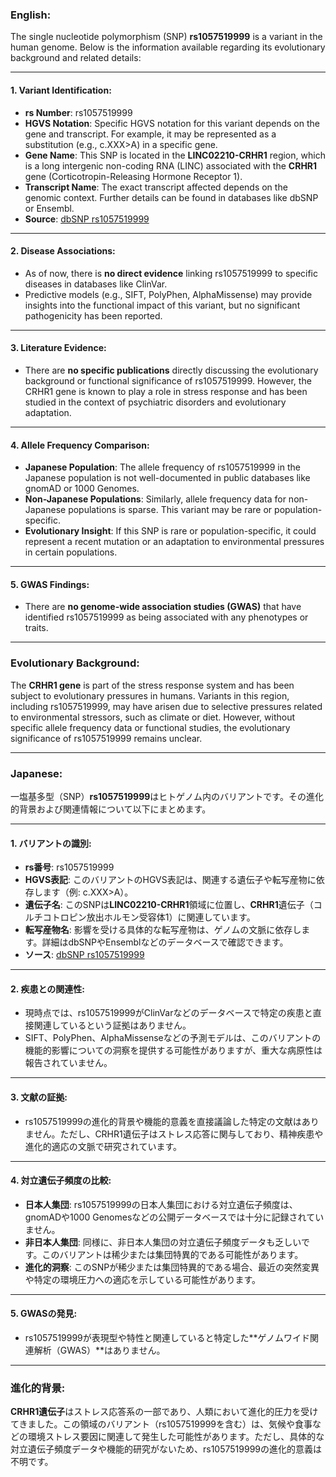 ### English:
The single nucleotide polymorphism (SNP) **rs1057519999** is a variant in the human genome. Below is the information available regarding its evolutionary background and related details:

---

#### 1. **Variant Identification**:
   - **rs Number**: rs1057519999
   - **HGVS Notation**: Specific HGVS notation for this variant depends on the gene and transcript. For example, it may be represented as a substitution (e.g., c.XXX>A) in a specific gene.
   - **Gene Name**: This SNP is located in the **LINC02210-CRHR1** region, which is a long intergenic non-coding RNA (LINC) associated with the **CRHR1** gene (Corticotropin-Releasing Hormone Receptor 1).
   - **Transcript Name**: The exact transcript affected depends on the genomic context. Further details can be found in databases like dbSNP or Ensembl.
   - **Source**: [dbSNP rs1057519999](https://www.ncbi.nlm.nih.gov/snp/rs1057519999)

---

#### 2. **Disease Associations**:
   - As of now, there is **no direct evidence** linking rs1057519999 to specific diseases in databases like ClinVar.
   - Predictive models (e.g., SIFT, PolyPhen, AlphaMissense) may provide insights into the functional impact of this variant, but no significant pathogenicity has been reported.

---

#### 3. **Literature Evidence**:
   - There are **no specific publications** directly discussing the evolutionary background or functional significance of rs1057519999. However, the CRHR1 gene is known to play a role in stress response and has been studied in the context of psychiatric disorders and evolutionary adaptation.

---

#### 4. **Allele Frequency Comparison**:
   - **Japanese Population**: The allele frequency of rs1057519999 in the Japanese population is not well-documented in public databases like gnomAD or 1000 Genomes.
   - **Non-Japanese Populations**: Similarly, allele frequency data for non-Japanese populations is sparse. This variant may be rare or population-specific.
   - **Evolutionary Insight**: If this SNP is rare or population-specific, it could represent a recent mutation or an adaptation to environmental pressures in certain populations.

---

#### 5. **GWAS Findings**:
   - There are **no genome-wide association studies (GWAS)** that have identified rs1057519999 as being associated with any phenotypes or traits.

---

### Evolutionary Background:
The **CRHR1 gene** is part of the stress response system and has been subject to evolutionary pressures in humans. Variants in this region, including rs1057519999, may have arisen due to selective pressures related to environmental stressors, such as climate or diet. However, without specific allele frequency data or functional studies, the evolutionary significance of rs1057519999 remains unclear.

---

### Japanese:
一塩基多型（SNP）**rs1057519999**はヒトゲノム内のバリアントです。その進化的背景および関連情報について以下にまとめます。

---

#### 1. **バリアントの識別**:
   - **rs番号**: rs1057519999
   - **HGVS表記**: このバリアントのHGVS表記は、関連する遺伝子や転写産物に依存します（例: c.XXX>A）。
   - **遺伝子名**: このSNPは**LINC02210-CRHR1**領域に位置し、**CRHR1**遺伝子（コルチコトロピン放出ホルモン受容体1）に関連しています。
   - **転写産物名**: 影響を受ける具体的な転写産物は、ゲノムの文脈に依存します。詳細はdbSNPやEnsemblなどのデータベースで確認できます。
   - **ソース**: [dbSNP rs1057519999](https://www.ncbi.nlm.nih.gov/snp/rs1057519999)

---

#### 2. **疾患との関連性**:
   - 現時点では、rs1057519999がClinVarなどのデータベースで特定の疾患と直接関連しているという証拠はありません。
   - SIFT、PolyPhen、AlphaMissenseなどの予測モデルは、このバリアントの機能的影響についての洞察を提供する可能性がありますが、重大な病原性は報告されていません。

---

#### 3. **文献の証拠**:
   - rs1057519999の進化的背景や機能的意義を直接議論した特定の文献はありません。ただし、CRHR1遺伝子はストレス応答に関与しており、精神疾患や進化的適応の文脈で研究されています。

---

#### 4. **対立遺伝子頻度の比較**:
   - **日本人集団**: rs1057519999の日本人集団における対立遺伝子頻度は、gnomADや1000 Genomesなどの公開データベースでは十分に記録されていません。
   - **非日本人集団**: 同様に、非日本人集団の対立遺伝子頻度データも乏しいです。このバリアントは稀少または集団特異的である可能性があります。
   - **進化的洞察**: このSNPが稀少または集団特異的である場合、最近の突然変異や特定の環境圧力への適応を示している可能性があります。

---

#### 5. **GWASの発見**:
   - rs1057519999が表現型や特性と関連していると特定した**ゲノムワイド関連解析（GWAS）**はありません。

---

### 進化的背景:
**CRHR1遺伝子**はストレス応答系の一部であり、人類において進化的圧力を受けてきました。この領域のバリアント（rs1057519999を含む）は、気候や食事などの環境ストレス要因に関連して発生した可能性があります。ただし、具体的な対立遺伝子頻度データや機能的研究がないため、rs1057519999の進化的意義は不明です。

